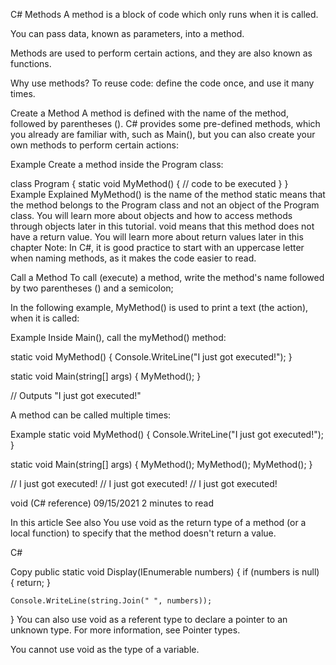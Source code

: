 C# Methods
A method is a block of code which only runs when it is called.

You can pass data, known as parameters, into a method.

Methods are used to perform certain actions, and they are also known as functions.

Why use methods? To reuse code: define the code once, and use it many times.

Create a Method
A method is defined with the name of the method, followed by parentheses (). C# provides some pre-defined methods, which you already are familiar with, such as Main(), but you can also create your own methods to perform certain actions:

Example
Create a method inside the Program class:

class Program
{
  static void MyMethod() 
  {
    // code to be executed
  }
} 
Example Explained
MyMethod() is the name of the method
static means that the method belongs to the Program class and not an object of the Program class. You will learn more about objects and how to access methods through objects later in this tutorial.
void means that this method does not have a return value. You will learn more about return values later in this chapter
Note: In C#, it is good practice to start with an uppercase letter when naming methods, as it makes the code easier to read.

Call a Method
To call (execute) a method, write the method's name followed by two parentheses () and a semicolon;

In the following example, MyMethod() is used to print a text (the action), when it is called:

Example
Inside Main(), call the myMethod() method:

static void MyMethod() 
{
  Console.WriteLine("I just got executed!");
}

static void Main(string[] args)
{
  MyMethod();
}

// Outputs "I just got executed!"
 

A method can be called multiple times:

Example
static void MyMethod() 
{
  Console.WriteLine("I just got executed!");
}

static void Main(string[] args)
{
  MyMethod();
  MyMethod();
  MyMethod();
}

// I just got executed!
// I just got executed!
// I just got executed!



void (C# reference)
09/15/2021
2 minutes to read





In this article
See also
You use void as the return type of a method (or a local function) to specify that the method doesn't return a value.

C#

Copy
public static void Display(IEnumerable<int> numbers)
{
    if (numbers is null)
    {
        return;
    }

    Console.WriteLine(string.Join(" ", numbers));
}
You can also use void as a referent type to declare a pointer to an unknown type. For more information, see Pointer types.

You cannot use void as the type of a variable.